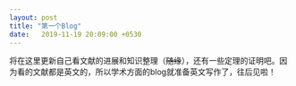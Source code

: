 ```yaml
---
layout: post
title: "第一个Blog"
date:   2019-11-19 20:09:00 +0530
---
```




将在这里更新自己看文献的进展和知识整理（~~随缘~~），还有一些定理的证明吧。因为看的文献都是英文的，所以学术方面的blog就准备英文写作了，往后见啦！

